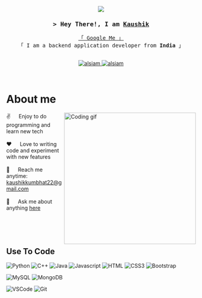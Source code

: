<p align="center">
  <a href="https://github.com/kaushik54git"><img src="https://readme-typing-svg.herokuapp.com/?lines=Self%20Taught%20Programmer;Back%20End%20Developer;%204years%20of%20coding%20experience;Always%20learning%20new%20things&center=true&width=380&height=45"></a>
</p>


<!-- Intro  -->
<h3 align="center">
        <samp>&gt; Hey There!, I am
                <b><a target="_blank" href="https://kaushik54git.github.io/kaushik-kumbhat.github.io/">Kaushik</a></b>
        </samp>
</h3>


<p align="center"> 
  <samp>
    <a href="https://www.google.com/search?q=kaushik+kumbhat">「 Google Me 」</a>
    <br>
    「 I am a backend application developer from <b>India</b> 」
    <br>
    <br>
  </samp>
</p>

<p align="center">
 <a href="https://kaushik54git.github.io/kaushik-kumbhat.github.io/" target="blank">
  <img src="https://img.shields.io/badge/Website-DC143C?style=for-the-badge&logo=medium&logoColor=white" alt="alsiam" />
 </a>
 <a href="https://www.linkedin.com/in/kaushik-kumbhat-747a08292/" target="_blank">
  <img src="https://img.shields.io/badge/LinkedIn-0077B5?style=for-the-badge&logo=linkedin&logoColor=white" alt="alsiam"/>
 </a>
</p>
<br />

<!-- About Section -->
 # About me
 
<p>
 <img align="right" width="350" src="/assets/programmer.gif" alt="Coding gif" />
  
 ✌️ &emsp; Enjoy to do programming and learn new tech <br/><br/>
 ❤️ &emsp; Love to writing code and experiment with new features<br/><br/>
 📧 &emsp; Reach me anytime: kaushikkumbhat22@gmail.com<br/><br/>
 💬 &emsp; Ask me about anything [here](https://github.com/kaushik54git/kaushik54git/issues)

</p>

<br/>
<br/>
<br/>

## Use To Code

![Python](https://img.shields.io/badge/python-3670A0?style=for-the-badge&logo=python&logoColor=ffdd54)
![C++](https://img.shields.io/badge/-C++-blue?logo=cplusplus)
![Java](https://img.shields.io/badge/Java-ED8B00?style=for-the-badge&logo=openjdk&logoColor=white)
![Javascript](https://img.shields.io/badge/Javascript-F0DB4F?style=for-the-badge&labelColor=black&logo=javascript&logoColor=F0DB4F)
![HTML](https://img.shields.io/badge/HTML5-E34F26?style=for-the-badge&logo=html5&logoColor=white)
![CSS3](https://img.shields.io/badge/CSS3-1572B6?style=for-the-badge&logo=css3&logoColor=white)
![Bootstrap](https://img.shields.io/badge/Bootstrap-563D7C?style=for-the-badge&logo=bootstrap&logoColor=white)
<br>

![MySQL](https://shields.io/badge/MySQL-lightgrey?logo=mysql&style=plastic&logoColor=white&labelColor=blue)
![MongoDB](https://img.shields.io/badge/MongoDB-4EA94B?style=for-the-badge&logo=mongodb&logoColor=white)
<br>

![VSCode](https://img.shields.io/badge/Visual_Studio-0078d7?style=for-the-badge&logo=visual%20studio&logoColor=white)
![Git](https://img.shields.io/badge/Git-F05032?style=for-the-badge&logo=git&logoColor=white)


<br/>



<!---
kaushik54git/kaushik54git is a ✨ special ✨ repository because its `README.md` (this file) appears on your GitHub profile.
You can click the Preview link to take a look at your changes.
--->
